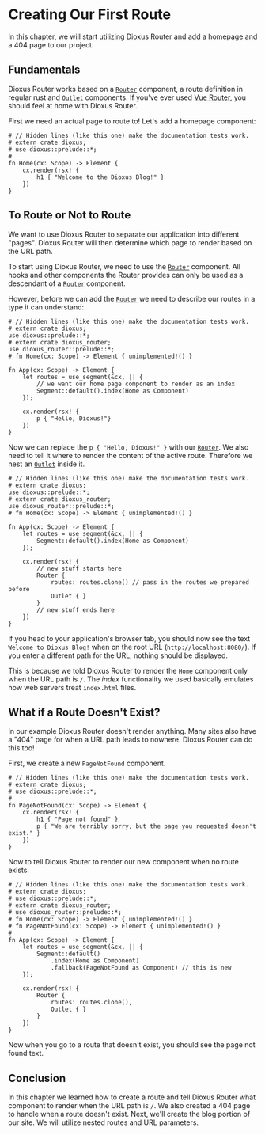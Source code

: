 # Creating Our First Route
In this chapter, we will start utilizing Dioxus Router and add a homepage and a
404 page to our project.

## Fundamentals
Dioxus Router works based on a [`Router`] component, a route definition in
regular rust and [`Outlet`] components. If you've ever used [Vue Router],
you should feel at home with Dioxus Router.

First we need an actual page to route to! Let's add a homepage component:
```rust,no_run
# // Hidden lines (like this one) make the documentation tests work.
# extern crate dioxus;
# use dioxus::prelude::*;
#
fn Home(cx: Scope) -> Element {
    cx.render(rsx! {
        h1 { "Welcome to the Dioxus Blog!" }
    })
}
```

## To Route or Not to Route
We want to use Dioxus Router to separate our application into different "pages".
Dioxus Router will then determine which page to render based on the URL path.

To start using Dioxus Router, we need to use the [`Router`] component. All hooks
and other components the Router provides can only be used as a descendant of
a [`Router`] component.

However, before we can add the [`Router`] we need to describe our routes in a
type it can understand:
```rust,no_run
# // Hidden lines (like this one) make the documentation tests work.
# extern crate dioxus;
use dioxus::prelude::*;
# extern crate dioxus_router;
use dioxus_router::prelude::*;
# fn Home(cx: Scope) -> Element { unimplemented!() }

fn App(cx: Scope) -> Element {
    let routes = use_segment(&cx, || {
        // we want our home page component to render as an index
        Segment::default().index(Home as Component)
    });

    cx.render(rsx! {
        p { "Hello, Dioxus!"}
    })
}
```

Now we can replace the `p { "Hello, Dioxus!" }` with our [`Router`]. We also
need to tell it where to render the content of the active route. Therefore we
nest an [`Outlet`] inside it.
```rust,no_run
# // Hidden lines (like this one) make the documentation tests work.
# extern crate dioxus;
use dioxus::prelude::*;
# extern crate dioxus_router;
use dioxus_router::prelude::*;
# fn Home(cx: Scope) -> Element { unimplemented!() }

fn App(cx: Scope) -> Element {
    let routes = use_segment(&cx, || {
        Segment::default().index(Home as Component)
    });

    cx.render(rsx! {
        // new stuff starts here
        Router {
            routes: routes.clone() // pass in the routes we prepared before
            Outlet { }
        }
        // new stuff ends here
    })
}
```

If you head to your application's browser tab, you should now see the text
`Welcome to Dioxus Blog!` when on the root URL (`http://localhost:8080/`). If
you enter a different path for the URL, nothing should be displayed.

This is because we told Dioxus Router to render the `Home` component only when
the URL path is `/`. The _index_ functionality we used basically emulates how
web servers treat `index.html` files.

## What if a Route Doesn't Exist?
In our example Dioxus Router doesn't render anything. Many sites also have a
"404" page for when a URL path leads to nowhere. Dioxus Router can do this too!

First, we create a new `PageNotFound` component.
```rust,no_run
# // Hidden lines (like this one) make the documentation tests work.
# extern crate dioxus;
# use dioxus::prelude::*;
#
fn PageNotFound(cx: Scope) -> Element {
    cx.render(rsx! {
        h1 { "Page not found" }
        p { "We are terribly sorry, but the page you requested doesn't exist." }
    })
}
```

Now to tell Dioxus Router to render our new component when no route exists.
```rust,no_run
# // Hidden lines (like this one) make the documentation tests work.
# extern crate dioxus;
# use dioxus::prelude::*;
# extern crate dioxus_router;
# use dioxus_router::prelude::*;
# fn Home(cx: Scope) -> Element { unimplemented!() }
# fn PageNotFound(cx: Scope) -> Element { unimplemented!() }
#
fn App(cx: Scope) -> Element {
    let routes = use_segment(&cx, || {
        Segment::default()
            .index(Home as Component)
            .fallback(PageNotFound as Component) // this is new
    });

    cx.render(rsx! {
        Router {
            routes: routes.clone(),
            Outlet { }
        }
    })
}
```

Now when you go to a route that doesn't exist, you should see the page not found
text.

## Conclusion
In this chapter we learned how to create a route and tell Dioxus Router what
component to render when the URL path is `/`. We also created a 404 page to
handle when a route doesn't exist. Next, we'll create the blog portion of our
site. We will utilize nested routes and URL parameters.

[`Outlet`]: https://docs.rs/dioxus-router/latest/dioxus_router/components/fn.Outlet.html
[`Router`]: https://docs.rs/dioxus-router/latest/dioxus_router/components/fn.Router.html
[Vue Router]: https://router.vuejs.org/
